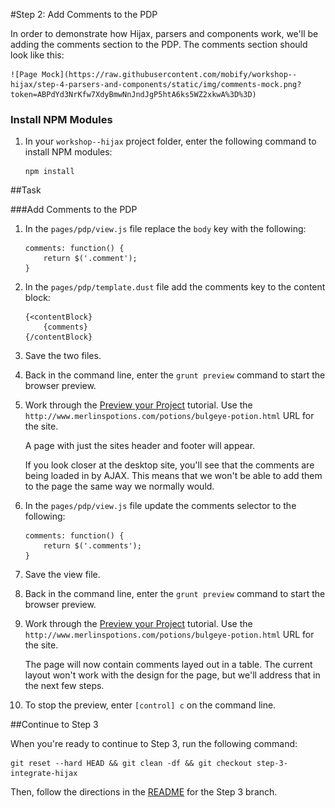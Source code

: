 #Step 2: Add Comments to the PDP

In order to demonstrate how Hijax, parsers and components work, we'll be adding the comments section to the PDP. The comments section should look like this:

    ![Page Mock](https://raw.githubusercontent.com/mobify/workshop--hijax/step-4-parsers-and-components/static/img/comments-mock.png?token=ABPdYd3NrKfw7XdyBmwNnJndJgP5htA6ks5WZ2xkwA%3D%3D)



### Install NPM Modules

1. In your `workshop--hijax` project folder, enter the following command to install NPM modules:

    ```
    npm install
    ```

##Task

###Add Comments to the PDP

1. In the `pages/pdp/view.js` file replace the `body` key with the following:

    ```
    comments: function() {
        return $('.comment');
    }
    ```

2. In the `pages/pdp/template.dust` file add the comments key to the content block:

    ```
    {<contentBlock}
        {comments}
    {/contentBlock}
    ```
3. Save the two files.
4. Back in the command line, enter the `grunt preview` command to start the browser preview.
5. Work through the [Preview your Project](http://adaptivejs.mobify.com/v1.0/docs/preview-your-project) tutorial.
    Use the `http://www.merlinspotions.com/potions/bulgeye-potion.html` URL for the site.

    A page with just the sites header and footer will appear.

    If you look closer at the desktop site, you'll see that the comments are being loaded in by AJAX. This means that we won't be able to add them to the page the same way we normally would.

6. In the `pages/pdp/view.js` file update the comments selector to the following:

    ```
    comments: function() {
        return $('.comments');
    }
    ```

7. Save the view file.
8. Back in the command line, enter the `grunt preview` command to start the browser preview.
9. Work through the [Preview your Project](http://adaptivejs.mobify.com/v1.0/docs/preview-your-project) tutorial.
    Use the `http://www.merlinspotions.com/potions/bulgeye-potion.html` URL for the site.

    The page will now contain comments layed out in a table. The current layout won't work with the design for the page, but we'll address that in the next few steps.

10. To stop the preview, enter `[control] c` on the command line.

##Continue to Step 3

When you're ready to continue to Step 3, run the following command:

```
git reset --hard HEAD && git clean -df && git checkout step-3-integrate-hijax
```

Then, follow the directions in the [README](https://github.com/mobify/workshop--hijax/blob/step-3-integrate-hijax/README.md) for the Step 3 branch.